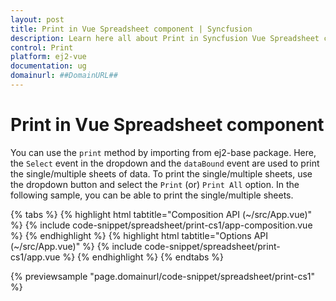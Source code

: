 ```yaml
---
layout: post
title: Print in Vue Spreadsheet component | Syncfusion
description: Learn here all about Print in Syncfusion Vue Spreadsheet component of Syncfusion Essential JS 2 and more.
control: Print 
platform: ej2-vue
documentation: ug
domainurl: ##DomainURL##
---
```


# Print in Vue Spreadsheet component

You can use the `print` method by importing from ej2-base package. Here, the `Select` event in the dropdown and the `dataBound` event are used to print the single/multiple sheets of data. To print the single/multiple sheets, use the dropdown button and select the `Print` (or) `Print All` option. In the following sample, you can be able to print the single/multiple sheets.

{% tabs %}
{% highlight html tabtitle="Composition API (~/src/App.vue)" %}
{% include code-snippet/spreadsheet/print-cs1/app-composition.vue %}
{% endhighlight %}
{% highlight html tabtitle="Options API (~/src/App.vue)" %}
{% include code-snippet/spreadsheet/print-cs1/app.vue %}
{% endhighlight %}
{% endtabs %}
        
{% previewsample "page.domainurl/code-snippet/spreadsheet/print-cs1" %}